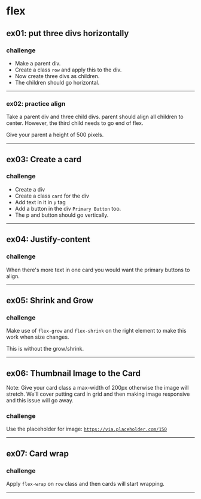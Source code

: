 # flex

## ex01: put three divs horizontally

### challenge

- Make a parent div.
- Create a class `row` and apply this to the div.
- Now create three divs as children.
- The children should go horizontal.


---


### ex02: practice align

Take a parent div and three child divs. parent should align all children to center. However, the third child needs to go end of flex.

Give your parent a height of 500 pixels.

---

## ex03: Create a card

### challenge

- Create a div
- Create a class `card` for the div
- Add text in it in `p` tag
- Add a button in the div `Primary Button` too.
- The p and button should go vertically.

---

## ex04: Justify-content

### challenge

When there's more text in one card you would want the primary buttons to align.

---

## ex05: Shrink and Grow

### challenge

Make use of `flex-grow` and `flex-shrink` on the right element to make this work when size changes.

This is without the grow/shrink.

---

## ex06: Thumbnail Image to the Card

Note: Give your card class a max-width of 200px otherwise the image will stretch. We'll cover putting card in grid and then making image responsive and this issue will go away. 

### challenge

Use the placeholder for image: [`https://via.placeholder.com/150`](https://via.placeholder.com/150)

---

## ex07: Card wrap

### challenge

Apply `flex-wrap` on `row` class and then cards will start wrapping.

---


